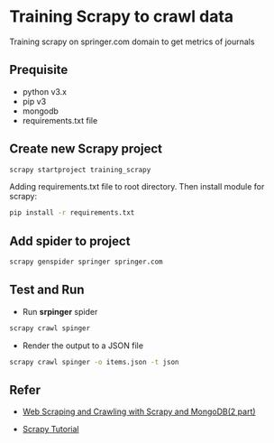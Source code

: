 # Training Scrapy to crawl data

Training scrapy on springer.com domain to get metrics of journals

## Prequisite

- python v3.x
- pip v3
- mongodb
- requirements.txt file

## Create new Scrapy project

```bash
scrapy startproject training_scrapy
```

Adding requirements.txt file to root directory. Then install module for scrapy:

```bash
pip install -r requirements.txt
```

## Add spider to project

```bash
scrapy genspider springer springer.com
```

## Test and Run 

- Run **srpinger** spider

```bash
scrapy crawl spinger
```

- Render the output to a JSON file

```bash
scrapy crawl spinger -o items.json -t json
```

## Refer

- [Web Scraping and Crawling with Scrapy and MongoDB(2 part)](https://realpython.com/web-scraping-with-scrapy-and-mongodb/)

- [Scrapy Tutorial](https://docs.scrapy.org/en/latest/intro/overview.html)
